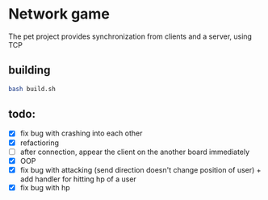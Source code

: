 # Network game
The pet project provides synchronization from clients and a server, using TCP
## building 
```sh
bash build.sh
```

## todo:
- [x] fix bug with crashing into each other
- [x] refactioring
- [ ] after connection, appear the client on the another board immediately
- [x] OOP
- [x] fix bug with attacking (send direction doesn't change position of user) 
        + add handler for hitting hp of a user
- [x] fix bug with hp

